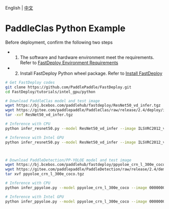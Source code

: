 English | [中文](README_CN.md)

# PaddleClas Python Example

Before deployment, confirm the following two steps

- 1. The software and hardware environment meet the requirements. Refer to [FastDeploy Environment Requirements](../../../docs/en/build_and_install/download_prebuilt_libraries.md)
- 2. Install FastDeploy Python wheel package. Refer to [Install FastDeploy](../../../docs/en/build_and_install/download_prebuilt_libraries.md)

```bash
# Get FastDeploy codes
git clone https://github.com/PaddlePaddle/FastDeploy.git
cd FastDeploy/tutorials/intel_gpu/python

# Download PaddleClas model and test image
wget https://bj.bcebos.com/paddlehub/fastdeploy/ResNet50_vd_infer.tgz
wget https://gitee.com/paddlepaddle/PaddleClas/raw/release/2.4/deploy/images/ImageNet/ILSVRC2012_val_00000010.jpeg
tar -xvf ResNet50_vd_infer.tgz

# Inference with CPU
python infer_resnet50.py --model ResNet50_vd_infer --image ILSVRC2012_val_00000010.jpeg --device cpu --topk 1

# Inference with Intel GPU
python infer_resnet50.py --model ResNet50_vd_infer --image ILSVRC2012_val_00000010.jpeg --device intel_gpu --topk 1



# Download PaddleDetection/PP-YOLOE model and test image
wget https://bj.bcebos.com/paddlehub/fastdeploy/ppyoloe_crn_l_300e_coco.tgz
wget https://gitee.com/paddlepaddle/PaddleDetection/raw/release/2.4/demo/000000014439.jpg
tar xvf ppyoloe_crn_l_300e_coco.tgz

# Inference with CPU
python infer_ppyoloe.py --model ppyoloe_crn_l_300e_coco --image 000000014439.jpg --device cpu

# Inference with Intel GPU
python infer_ppyoloe.py --model ppyoloe_crn_l_300e_coco --image 000000014439.jpg --device intel_gpu
```
